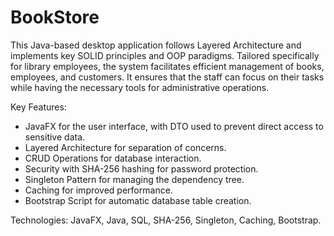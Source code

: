 # BookStore
This Java-based desktop application follows Layered Architecture and implements key SOLID principles and OOP paradigms. Tailored specifically for library employees, the system facilitates efficient management of books, employees, and customers. It ensures that the staff can focus on their tasks while having the necessary tools for administrative operations.

Key Features:

- JavaFX for the user interface, with DTO used to prevent direct access to sensitive data.
- Layered Architecture for separation of concerns.
- CRUD Operations for database interaction.
- Security with SHA-256 hashing for password protection.
- Singleton Pattern for managing the dependency tree.
- Caching for improved performance.
- Bootstrap Script for automatic database table creation.

Technologies: JavaFX, Java, SQL, SHA-256, Singleton, Caching, Bootstrap.
